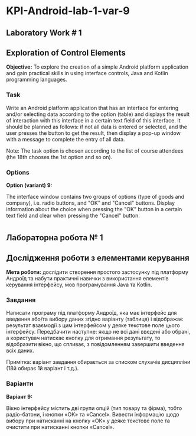 # KPI-Android-lab-1-var-9

## Laboratory Work # 1
## Exploration of Control Elements

**Objective:** To explore the creation of a simple Android platform application and gain practical skills in using interface controls, Java and Kotlin programming languages.

### Task
Write an Android platform application that has an interface for entering and/or selecting data according to the option (table) and displays the result of interaction with this interface in a certain text field of this interface. It should be planned as follows: if not all data is entered or selected, and the user presses the button to get the result, then display a pop-up window with a message to complete the entry of all data.

Note: The task option is chosen according to the list of course attendees (the 18th chooses the 1st option and so on).

### Options
**Option (variant) 9:**

The interface window contains two groups of options (type of goods and company), i.e. radio buttons, and "OK" and "Cancel" buttons. Display information about the choice when pressing the "OK" button in a certain text field and clear when pressing the "Cancel" button.

#

## Лабораторна робота № 1

## Дослідження роботи з елементами керування

**Мета роботи:** дослідити створення простого застосунку під платформу Андроїд та набути практичні навички з використання елементів керування інтерфейсу, мов програмування Java та Kotlin.

### Завдання

Написати програму під платформу Андроїд, яка має інтерфейс для введення або/та вибору даних згідно варіанту (таблиця) і відображає результат взаємодії з цим інтерфейсом у деяке текстове поле цього інтерфейсу. Передбачити наступне: якщо не всі дані введені або обрані, а користувач натискає кнопку для отримання результату, то відобразити вікно, що спливає, з повідомленням завершити введення всіх даних.

Примітка: варіант завдання обирається за списком слухачів дисципліни (18й обирає 1й варіант і т.д.).

### Варіанти

**Варіант 9:**

Вікно інтерфейсу містить дві групи опцій (тип товару та фірма), тобто радіо-батони, і кнопки «ОК» та «Cancel». Вивести інформацію щодо вибору при натисканні на кнопку «ОК» у деяке текстове поле та очистити при натисканні кнопки «Cancel».
